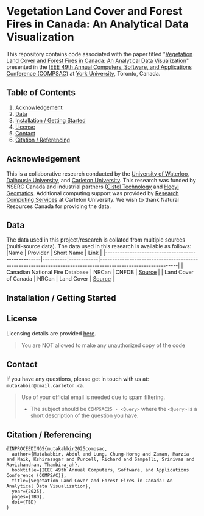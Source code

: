 # Vegetation Land Cover and Forest Fires in Canada: An Analytical Data Visualization

This repository contains code associated with the paper titled "[Vegetation Land Cover and Forest Fires in Canada: An Analytical Data Visualization]()" presented in the [IEEE 49th Annual Computers, Software, and Applications Conference (COMPSAC)](https://ieeecompsac.computer.org/2025/) at [York University](https://www.yorku.ca/), Toronto, Canada.

## Table of Contents
1. [Acknowledgement](#acknowledgement)  
2. [Data](https://github.com/Forest-Fire-Research/vegetation-land-cover-canada/blob/main/README.md#license)
3. [Installation / Getting Started](https://github.com/Forest-Fire-Research/vegetation-land-cover-canada/blob/main/README.md#license)
4. [License](https://github.com/Forest-Fire-Research/vegetation-land-cover-canada/edit/blob/README.md#license)
5. [Contact](https://github.com/Forest-Fire-Research/vegetation-land-cover-canada/edit/blob/README.md#contact)
6. [Citation / Referencing](https://github.com/Forest-Fire-Research/vegetation-land-cover-canada/blob/main/README.md#citation--referencing)

## Acknowledgement
This is a collaborative research conducted by the [University of Waterloo](https://uwaterloo.ca/), [Dalhousie University](https://www.dal.ca/), and [Carleton University](https://carleton.ca/).
This research was funded by NSERC Canada and industrial partners ([Cistel Technology](https://cistel.com/) and [Hegyi Geomatics](https://hegyigeomatics.com/).
Additional computing support was provided by [Research Computing Services](https://carleton.ca/rcs/) at Carleton University.
We wish to thank Natural Resources Canada for providing the data.

## Data
The data used in this project/research is collated from multiple sources (multi-source data).
The data used in this research is available as follows:
|Name                                               | Provider | Short Name | Link                                                                                                         |
|---------------------------------------------------|----------|------------|--------------------------------------------------------------------------------------------------------------|
| Canadian National Fire Database                   | NRCan    | CNFDB      | [Source](http://cwfis.cfs.nrcan.gc.ca/datamart)                                                              |
| Land Cover of Canada                              | NRCan    | Land Cover | [Source](https://open.canada.ca/data/en/dataset/11990a35-912e-4002-b197-d57dd88836d7)                        |


## Installation / Getting Started


## License
Licensing details are provided [here](LICENSE).
> You are NOT allowed to make any unauthorized copy of the code


## Contact
If you have any questions, please get in touch with us at: `mutakabbir@cmail.carleton.ca`.
> Use of your official email is needed due to spam filtering.
> * The subject should be `COMPSAC25 - <Query>` where the `<Query>` is a short description of the question you have.

## Citation / Referencing
```
@INPROCEEDINGS{mutakabbir2025compsac,
  author={Mutakabbir, Abdul and Lung, Chung-Horng and Zaman, Marzia and Naik, Kshirasagar and Purcell, Richard and Sampalli, Srinivas and Ravichandran, Thambirajah},
  booktitle={IEEE 49th Annual Computers, Software, and Applications Conference (COMPSAC)}, 
  title={Vegetation Land Cover and Forest Fires in Canada: An Analytical Data Visualization}, 
  year={2025},
  pages={TBD},
  doi={TBD}
}
```
